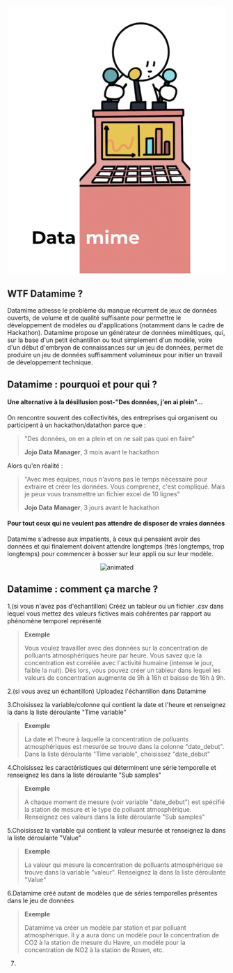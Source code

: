 <p align="center">
  <img src="https://raw.githubusercontent.com/ArthurSrz/datamime/main/logo_datamime.png" alt="animated" />
</p>


## WTF Datamime ?

Datamime adresse le problème du manque récurrent de jeux de données ouverts, de volume et de qualité suffisante pour permettre le développement de modèles ou d'applications (notamment dans le cadre de Hackathon). Datamime propose un générateur de données mimétiques, qui, sur la base d'un petit échantillon ou tout simplement d'un modèle, voire d'un début d'embryon de connaissances sur un jeu de données, permet de produire un jeu de données suffisamment volumineux pour initier un travail de développement technique. 


## Datamime : pourquoi et pour qui ? 

#### Une alternative à la désillusion post-"Des données, j'en ai plein"...

On rencontre souvent des collectivités, des entreprises qui organisent ou participent à un hackathon/datathon parce que :

> "Des données, on en a plein et on ne sait pas quoi en faire"
>
> **Jojo Data Manager**, 3 mois avant le hackathon

Alors qu'en réalité : 

> "Avec mes équipes, nous n'avons pas le temps nécessaire pour extraire et créer les données. Vous comprenez, c'est compliqué. Mais je peux vous transmettre un fichier excel de 10 lignes"
>
> **Jojo Data Manager**, 3 jours avant le hackathon


#### Pour tout ceux qui ne veulent pas attendre de disposer de vraies données 

Datamime s'adresse aux impatients, à ceux qui pensaient avoir des données et qui finalement doivent attendre longtemps (très longtemps, trop longtemps) pour commencer à bosser sur leur appli ou sur leur modèle. 

<p align="center">
  <img src="https://media.giphy.com/media/EZAofOteI32AzIa6Db/giphy.gif" alt="animated" />
</p>


## Datamime : comment ça marche ? 


1.(si vous n'avez pas d'échantillon) Crééz un tableur ou un fichier .csv dans lequel vous mettez des valeurs fictives mais cohérentes par rapport au phénomène temporel représenté

> **Exemple**
> 
> Vous voulez travailler avec des données sur la concentration de polluants atmosphériques heure par heure. Vous savez que la concentration est corrélée avec l'activité humaine (intense le jour, faible la nuit). Dès lors, vous pouvez créer un tableur dans lequel les valeurs de concentration augmente de 9h à 16h et baisse de 16h à 9h. 

2.(si vous avez un échantillon) Uploadez l'échantillon dans Datamime

3.Choisissez la variable/colonne qui contient la date et l'heure et renseignez la dans la liste déroulante "Time variable"

> **Exemple**
> 
> La date et l'heure à laquelle la concentration de polluants atmosphériques est mesurée se trouve dans la colonne "date_debut". Dans la liste déroulante "Time variable", choisissez "date_debut"

4.Choisissez les caractéristiques qui déterminent une série temporelle et renseignez les dans la liste déroulante "Sub samples"

> **Exemple**
> 
> A chaque moment de mesure (voir variable "date_debut") est spécifié la station de mesure et le type de polluant atmosphérique. Renseignez ces valeurs dans la liste déroulante "Sub samples"

5.Choisissez la variable qui contient la valeur mesurée et renseignez la dans la liste déroulante "Value"

> **Exemple**
> 
> La valeur qui mesure la concentration de polluants atmosphérique se trouve dans la variable "valeur". Renseignez la dans la liste déroulante "Value"


6.Datamime créé autant de modèles que de séries temporelles présentes dans le jeu de données

> **Exemple**
> 
> Datamime va créer un modèle par station et par polluant atmosphérique. Il y a aura donc un modèle pour la concentration de CO2 à la station de mesure du Havre, un modèle pour la concentration de NO2 à la station de Rouen, etc. 

7.


